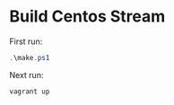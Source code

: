 # Build Centos Stream

First run:

```powershell
.\make.ps1
```

Next run:

```vagrant
vagrant up
```
